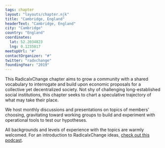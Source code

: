 ```yaml
---
tags: chapter
layout: "layouts/chapter.njk"
title: "Cambridge, England"
headerText: "Cambridge, England"
city: "Cambridge"
country: "England"
coordinates:
  lat: 52.2034823
  lng: 0.1235817
meetupUrl: "#"
contactOrganizer: "#"
twitter: "radxchange"
foundingYear: "2019"
---
```


This RadicalxChange chapter aims to grow a community with a shared vocabulary to interrogate and build upon economic proposals for a collective yet decentralized society. Not shy of challenging long-established social institutions, this chapter seeks to chart a speculative trajectory of what may take their place.

We host monthly discussions and presentations on topics of members’ choosing, gravitating toward working groups to build and experiment with operational tools to test our hypotheses.

All backgrounds and levels of experience with the topics are warmly welcomed. For an introduction to RadicalxChange ideas, [check out this podcast](https://80000hours.org/podcast/episodes/glen-weyl-radically-reforming-capitalism-and-democracy/).
